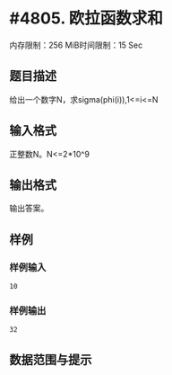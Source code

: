 # #4805. 欧拉函数求和

内存限制：256 MiB时间限制：15 Sec

## 题目描述

给出一个数字N，求sigma(phi(i)),1<=i<=N

## 输入格式

正整数N。N<=2*10^9

## 输出格式

输出答案。

## 样例

### 样例输入

    
    10
    

### 样例输出

    
    32
    

## 数据范围与提示
